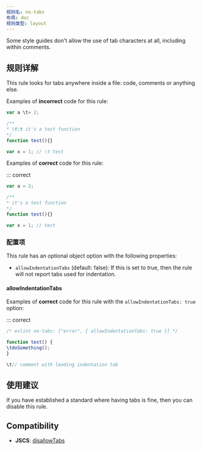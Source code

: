 ```yaml
---
规则名: no-tabs
布局: doc
规则类型: layout
---
```



Some style guides don't allow the use of tab characters at all, including within comments.

## 规则详解

This rule looks for tabs anywhere inside a file: code, comments or anything else.

Examples of **incorrect** code for this rule:



```js
var a \t= 2;

/**
* \t\t it's a test function
*/
function test(){}

var x = 1; // \t test
```

Examples of **correct** code for this rule:

::: correct

```js
var a = 2;

/**
* it's a test function
*/
function test(){}

var x = 1; // test
```

### 配置项

This rule has an optional object option with the following properties:

* `allowIndentationTabs` (default: false): If this is set to true, then the rule will not report tabs used for indentation.

#### allowIndentationTabs

Examples of **correct** code for this rule with the `allowIndentationTabs: true` option:

::: correct

```js
/* eslint no-tabs: ["error", { allowIndentationTabs: true }] */

function test() {
\tdoSomething();
}

\t// comment with leading indentation tab
```

## 使用建议

If you have established a standard where having tabs is fine, then you can disable this rule.

## Compatibility

* **JSCS**: [disallowTabs](https://jscs-dev.github.io/rule/disallowTabs)
